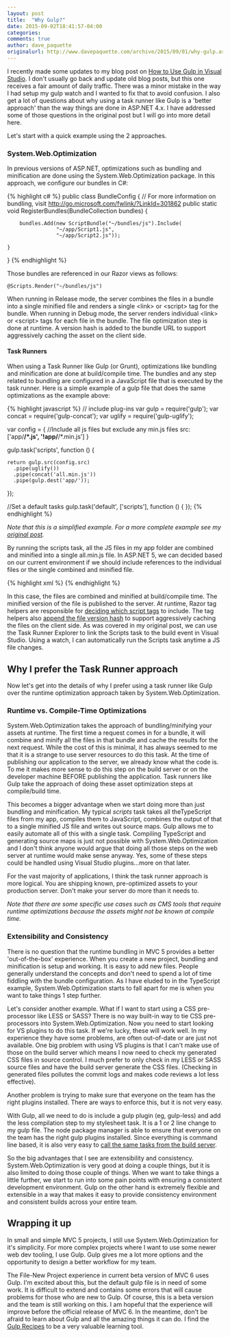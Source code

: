 ```yaml
---
layout: post
title:  "Why Gulp?"
date: 2015-09-02T18:41:57-04:00
categories:
comments: true
author: dave_paquette
originalurl: http://www.davepaquette.com/archive/2015/09/01/why-gulp.aspx
---
```


I recently made some updates to my blog post on [How to Use Gulp in Visual Studio][1]. I don't usually go back and update old blog posts, but this one receives a fair amount of daily traffic. There was a minor mistake in the way I had setup my gulp watch and I wanted to fix that to avoid confusion. I also get a lot of questions about why using a task runner like Gulp is a 'better approach' than the way things are done in ASP.NET 4.x. I have addressed some of those questions in the original post but I will go into more detail here.

Let's start with a quick example using the 2 approaches.

### System.Web.Optimization

In previous versions of ASP.NET, optimizations such as bundling and minification are done using the System.Web.Optimization package. In this approach, we configure our bundles in C#:

{% highlight c# %}
public class BundleConfig
{
    // For more information on bundling, visit http://go.microsoft.com/fwlink/?LinkId=301862
    public static void RegisterBundles(BundleCollection bundles)
    {
 
        bundles.Add(new ScriptBundle("~/bundles/js").Include(
                    "~/app/Script1.js",
                    "~/app/Script2.js"));
 
    }
}
{% endhighlight %}

Those bundles are referenced in our Razor views as follows:

    @Scripts.Render("~/bundles/js")

When running in Release mode, the server combines the files in a bundle into a single minified file and renders a single &lt;link&gt; or &lt;script&gt; tag for the bundle. When running in Debug mode, the server renders individual &lt;link&gt; or &lt;script&gt; tags for each file in the bundle. The file optimization step is done at runtime. A version hash is added to the bundle URL to support aggressively caching the asset on the client side.

#### Task Runners

When using a Task Runner like Gulp (or Grunt), optimizations like bundling and minification are done at build/compile time. The bundles and any step related to bundling are configured in a JavaScript file that is executed by the task runner. Here is a simple example of a gulp file that does the same optimizations as the example above:

{% highlight javascript %}
// include plug-ins
var gulp = require('gulp');
var concat = require('gulp-concat');
var uglify = require('gulp-uglify');
 
var config = {
    //Include all js files but exclude any min.js files
    src: ['app/**/*.js', '!app/**/*.min.js']
}
 
gulp.task('scripts', function () {
 
    return gulp.src(config.src)
      .pipe(uglify())
      .pipe(concat('all.min.js'))
      .pipe(gulp.dest('app/'));
});
 
//Set a default tasks
gulp.task('default', ['scripts'], function () { });
{% endhighlight %}

_Note that this is a simplified example. For a more complete example see my [original post][6]._

By running the scripts task, all the JS files in my app folder are combined and minified into a single all.min.js file. In ASP.NET 5, we can decided based on our current environment if we should include references to the individual files or the single combined and minified file.

{% highlight xml %}
<environment names="Development">
    <script asp-src-include="~/app/**/*.js" asp-src-exclude="~/app/**/*.min.js"></script>
</environment>
<environment names="Staging,Production">
    <script src="~/app/all.min.js" asp-append-version="true"></script>
</environment>
{% endhighlight %}

In this case, the files are combined and minified at build/compile time. The minified version of the file is published to the server. At runtime, Razor tag helpers are responsible for [deciding which script tags][2] to include. The tag helpers also [append the file version hash][3] to support aggressively caching the files on the client side. As was covered in my original post, we can use the Task Runner Explorer to link the Scripts task to the build event in Visual Studio. Using a watch, I can automatically run the Scripts task anytime a JS file changes.

## Why I prefer the Task Runner approach

Now let's get into the details of why I prefer using a task runner like Gulp over the runtime optimization approach taken by System.Web.Optimization.

### Runtime vs. Compile-Time Optimizations

System.Web.Optimization takes the approach of bundling/minifying your assets at runtime. The first time a request comes in for a bundle, it will combine and minify all the files in that bundle and cache the results for the next request. While the cost of this is minimal, it has always seemed to me that it is a strange to use server resources to do this task. At the time of publishing our application to the server, we already know what the code is. To me it makes more sense to do this step on the build server or on the developer machine BEFORE publishing the application. Task runners like Gulp take the approach of doing these asset optimization steps at compile/build time.

This becomes a bigger advantage when we start doing more than just bundling and minification. My typical _scripts_ task takes all theTypeScript files from my app, compiles them to JavaScript, combines the output of that to a single minified JS file and writes out source maps. Gulp allows me to easily automate all of this with a single task. Compiling TypeScript and generating source maps is just not possible with System.Web.Optimization and I don't think anyone would argue that doing all those steps on the web server at runtime would make sense anyway. Yes, some of these steps could be handled using Visual Studio plugins…more on that later.

For the vast majority of applications, I think the task runner approach is more logical. You are shipping known, pre-optimized assets to your production server. Don't make your server do more than it needs to.

_Note that there are some specific use cases such as CMS tools that require runtime optimizations because the assets might not be known at compile time._

### Extensibility and Consistency

There is no question that the runtime bundling in MVC 5 provides a better 'out-of-the-box' experience. When you create a new project, bundling and minification is setup and working. It is easy to add new files. People generally understand the concepts and don't need to spend a lot of time fiddling with the bundle configuration. As I have eluded to in the TypeScript example, System.Web.Optimization starts to fall apart for me is when you want to take things 1 step further.

Let's consider another example. What if I want to start using a CSS pre-processor like LESS or SASS? There is no way built-in way to tie CSS pre-processors into System.Web.Optimization. Now you need to start looking for VS plugins to do this task. If we're lucky, these will work well. In my experience they have some problems, are often out-of-date or are just not available. One big problem with using VS plugins is that I can't make use of those on the build server which means I now need to check my generated CSS files in source control. I much prefer to only check in my LESS or SASS source files and have the build server generate the CSS files. (Checking in generated files pollutes the commit logs and makes code reviews a lot less effective).

Another problem is trying to make sure that everyone on the team has the right plugins installed. There are ways to enforce this, but it is not very easy.

With Gulp, all we need to do is include a gulp plugin (eg, gulp-less) and add the less compilation step to my stylesheet task. It is a 1 or 2 line change to my gulp file. The node package manager is able to ensure that everyone on the team has the right gulp plugins installed. Since everything is command line based, it is also very easy to [call the same tasks from the build server][4].

So the big advantages that I see are extensibility and consistency. System.Web.Optimization is very good at doing a couple things, but it is also limited to doing those couple of things. When we want to take things a little further, we start to run into some pain points with ensuring a consistent development environment. Gulp on the other hand is extremely flexible and extensible in a way that makes it easy to provide consistency environment and consistent builds across your entire team.

## Wrapping it up

In small and simple MVC 5 projects, I still use System.Web.Optimization for it's simplicity. For more complex projects where I want to use some newer web dev tooling, I use Gulp. Gulp gives me a lot more options and the opportunity to design a better workflow for my team.

The File-New Project experience in current beta version of MVC 6 uses Gulp. I'm excited about this, but the default gulp file is in need of some work. It is difficult to extend and contains some errors that will cause problems for those who are new to Gulp. Of course, this is a beta version and the team is still working on this. I am hopeful that the experience will improve before the official release of MVC 6. In the meantime, don't be afraid to learn about Gulp and all the amazing things it can do. I find the [Gulp Recipes][5] to be a very valuable learning tool.

[1]: http://www.davepaquette.com/archive/2014/10/08/how-to-use-gulp-in-visual-studio.aspx
[2]: http://www.davepaquette.com/archive/2015/05/05/web-optimization-development-and-production-in-asp-net-mvc6.aspx
[3]: http://www.davepaquette.com/archive/2015/05/06/link-and-script-tag-helpers-in-mvc6.aspx
[4]: http://www.davepaquette.com/archive/2015/04/08/integrating-gulp-and-bower-with-visual-studio-online-hosted-builds.aspx
[5]: https://github.com/gulpjs/gulp/tree/master/docs/recipes
[6]: http://www.davepaquette.com/archive/2014/10/08/how-to-use-gulp-in-visual-studio.aspx


